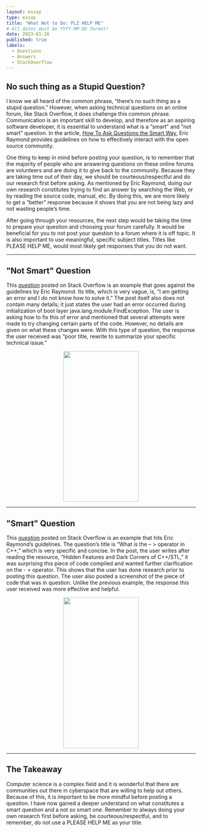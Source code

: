 ```yaml
---
layout: essay
type: essay
title: "What Not to Do: PLZ HELP ME"
# All dates must be YYYY-MM-DD format!
date: 2023-01-26
published: true
labels:
  - Questions
  - Answers
  - StackOverflow
---
```



## No such thing as a Stupid Question?

I know we all heard of the common phrase, “there’s no such thing as a stupid question.” However, when asking technical questions on an online forum, like Stack Overflow, it does challenge this common phrase. Communication is an important skill to develop, and therefore as an aspiring software developer, it is essential to understand what is a “smart” and “not smart” question. In the article, [How To Ask Questions the Smart Way](http://www.catb.org/esr/faqs/smart-questions.html), Eric Raymond provides guidelines on how to effectively interact with the open source community. 

One thing to keep in mind before posting your question, is to remember that the majority of people who are answering questions on these online forums are volunteers and are doing it to give back to the community. Because they are taking time out of their day, we should be courteous/respectful and do our research first before asking. As mentioned by Eric Raymond, doing our own research constitutes trying to find an answer by searching the Web, or by reading the source code, manual, etc. By doing this, we are more likely to get a “better” response because it shows that you are not being lazy and not wasting people’s time. 

After going through your resources, the next step would be taking the time to prepare your question and choosing your forum carefully. It would be beneficial for you to not post your question to a forum where it is off topic. It is also important to use meaningful, specific subject titles. Titles like PLEASE HELP ME, would most likely get responses that you do not want. 

---
## "Not Smart" Question

This [question](https://stackoverflow.com/questions/75252519/i-am-getting-an-error-and-i-do-not-know-how-to-solve-it) posted on Stack Overflow is an example that goes against the guidelines by Eric Raymond. Its title, which is very vague, is, “I am getting an error and I do not know how to solve it.” The post itself also does not contain many details; it just states the user had an error occurred during initialization of boot layer java.lang.module.FindException. The user is asking how to fix this of error and mentioned that several attempts were made to try changing certain parts of the code. However, no details are given on what these changes were. With this type of question, the response the user received was “poor title, rewrite to summarize your specific technical issue.” 

<p align="center">
<img src="https://user-images.githubusercontent.com/97767296/215049251-80f53788-261e-4f71-ab6c-1cf962bff8f1.png" width="200" height="400" >
</p>

---
##  "Smart" Question

This [question](https://stackoverflow.com/questions/1642028/what-is-the-operator-in-c) posted on Stack Overflow is an example that hits Eric Raymond’s guidelines. The question’s title is “What is the – > operator in C++,” which is very specific and concise. In the post, the user writes after reading the resource, “Hidden Features and Dark Corners of C++/STL,” it was surprising this piece of code compiled and wanted further clarification on the - > operator. This shows that the user has done research prior to posting this question. The user also posted a screenshot of the piece of code that was in question. Unlike the previous example, the response this user received was more effective and helpful. 

 <p align="center">
<img src="https://user-images.githubusercontent.com/97767296/215049065-0bbcc345-e7e0-411e-8aef-b0e6941b6875.png" width="200" height="400" >
</p>


---
## The Takeaway

Computer science is a complex field and it is wonderful that there are communities out there in cyberspace that are willing to help out others. Because of this, it is important to be more mindful before posting a question. I have now gained a deeper understand on what constitutes a smart question and a not so smart one. Remember to always doing your own research first before asking, be courteous/respectful, and to remember, do not use a PLEASE HELP ME as your title. 
